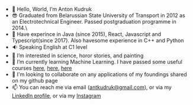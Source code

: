 - 👋 Hello, World, I’m Anton Kudruk
- :sunglasses: Graduated from Belarussian State University of Transport in 2012 as an Electrotechnical Engineer. Passed postgraduation programme in 2014.\
- :floppy_disk: Have experince in Java (since 2015), React, Javascript and Typescript(since 2017). Also havesome experience in C++ and Python
- :sound: Speaking English at C1 level
- 👀 I’m interested in science, horor stories, and painting
- 🌱 I’m currently learning Machine Learning. I have passed some useful courses [here](https://courses.edx.org/certificates/f1b61b156ac645c3898cf4a13a22bb21), [here](https://courses.edx.org/certificates/783deef62b3344b7962681b82546925f), [here](https://courses.edx.org/certificates/43d48eb524f540c986ce80f064e3eae5)
- 💞️ I'm looking to collaborate on any applications of my foundings shared on my github page
- 📫 You can reach me via email (antkudruk@gmail.com), or via my [LinkedIn profile](https://www.linkedin.com/in/anton-kudruk-81b89aa0/), or via my  [Instagram](https://www.instagram.com/kudrukanton/)

<!---
antkudruk/antkudruk is a ✨ special ✨ repository because its `README.md` (this file) appears on your GitHub profile.
You can click the Preview link to take a look at your changes.
--->

